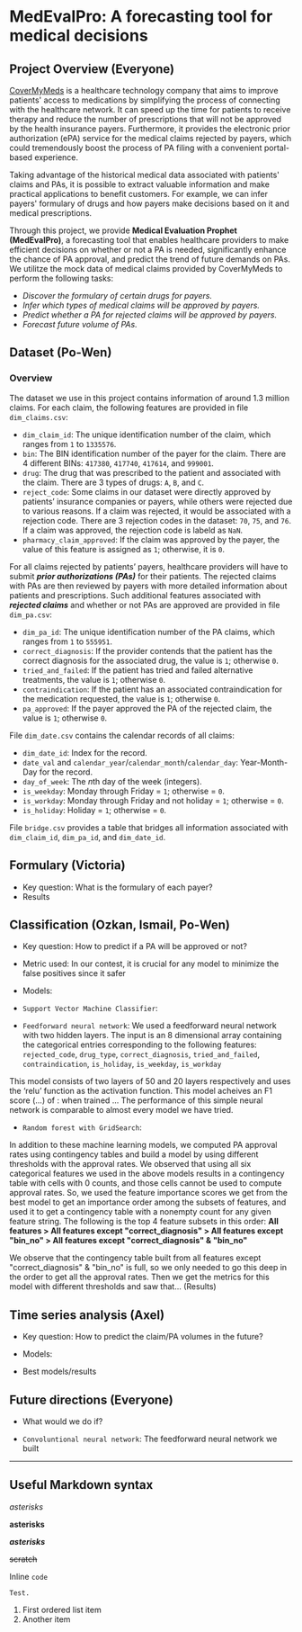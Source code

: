 # MedEvalPro: A forecasting tool for medical decisions

## Project Overview (Everyone)
[CoverMyMeds](https://www.covermymeds.com/main/) is a healthcare technology company that aims to improve patients' access to medications by simplifying the process of connecting with the healthcare network. It can speed up the time for patients to receive therapy and reduce the number of prescriptions that will not be approved by the health insurance payers. Furthermore, it provides the electronic prior authorization (ePA) service for the medical claims rejected by payers, which could tremendously boost the process of PA filing with a convenient portal-based experience. 

Taking advantage of the historical medical data associated with patients' claims and PAs, it is possible to extract valuable information and make practical applications to benefit customers. For example, we can infer payers' formulary of drugs and how payers make decisions based on it and medical prescriptions.

Through this project, we provide **Medical Evaluation Prophet (MedEvalPro)**, a forecasting tool that enables healthcare providers to make efficient decisions on whether or not a PA is needed, significantly enhance the chance of PA approval, and predict the trend of future demands on PAs. We utilitze the mock data of medical claims provided by CoverMyMeds to perform the following tasks:

* *Discover the formulary of certain drugs for payers.*
* *Infer which types of medical claims will be approved by payers.*
* *Predict whether a PA for rejected claims will be approved by payers.*
* *Forecast future volume of PAs.*



## Dataset (Po-Wen)

### Overview
The dataset we use in this project contains information of around 1.3 million claims. For each claim, the following features are provided in file `dim_claims.csv`:

* `dim_claim_id`: The unique identification number of the claim, which ranges from `1` to `1335576`.
* `bin`: The BIN identification number of the payer for the claim. There are 4 different BINs: `417380`, `417740`, `417614`, and `999001`.
* `drug`: The drug that was prescribed to the patient and associated with the claim. There are 3 types of drugs: `A`, `B`, and `C`.
* `reject_code`: Some claims in our dataset were directly approved by patients’ insurance companies or payers, while others were rejected due to various reasons. If a claim was rejected, it would be associated with a rejection code. There are 3 rejection codes in the dataset: `70`, `75`, and `76`. If a claim was approved, the rejection code is labeld as `NaN`.
* `pharmacy_claim_approved`: If the claim was approved by the payer, the value of this feature is assigned as `1`; otherwise, it is `0`. 


For all claims rejected by patients’ payers, healthcare providers will have to submit **_prior authorizations (PAs)_** for their patients. The rejected claims with PAs are then reviewed by payers with more detailed information about patients and prescriptions. Such additional features associated with **_rejected claims_** and whether or not PAs are approved are provided in file `dim_pa.csv`:

* `dim_pa_id`: The unique identification number of the PA claims, which ranges from `1` to `555951`.
* `correct_diagnosis`: If the provider contends that the patient has the correct diagnosis for the associated drug, the value is `1`; otherwise `0`.
* `tried_and_failed`: If the patient has tried and failed alternative treatments, the value is `1`; otherwise `0`. 
* `contraindication`: If the patient has an associated contraindication for the medication requested, the value is `1`; otherwise `0`. 
* `pa_approved`: If the payer approved the PA of the rejected claim, the value is `1`; otherwise `0`.


File `dim_date.csv` contains the calendar records of all claims:

* `dim_date_id`: Index for the record. 
* `date_val` and `calendar_year`/`calendar_month`/`calendar_day`: Year-Month-Day for the record. 
* `day_of_week`: The *n*th day of the week (integers). 
* `is_weekday`: Monday through Friday $=$ `1`; otherwise $=$ `0`.
* `is_workday`: Monday through Friday and not holiday $=$ `1`; otherwise $=$ `0`.
* `is_holiday`: Holiday $=$ `1`; otherwise $=$ `0`. 


File `bridge.csv` provides a table that bridges all information associated with `dim_claim_id`, `dim_pa_id`, and `dim_date_id`.





## Formulary (Victoria)
* Key question: What is the formulary of each payer?
* Results

## Classification (Ozkan, Ismail, Po-Wen)
* Key question: How to predict if a PA will be approved or not?
* Metric used: In our contest, it is crucial for any model to minimize the false positives since it safer 
* Models:

* `Support Vector Machine Classifier`:
* `Feedforward neural network`: We used a feedforward neural network with two hidden layers. The input is an 8 dimensional array containing the categorical entries corresponding to the following features:
`rejected_code`, `drug_type`, `correct_diagnosis`, `tried_and_failed`, `contraindication`, `is_holiday`, `is_weekday`, `is_workday`

This model consists of two layers of 50 and 20 layers respectively and uses the ‘relu’ function as the activation function. This model acheives an F1 score (...) of : when trained ... The performance of this simple neural network is comparable to almost every model we have tried.

* `Random forest with GridSearch`:

In addition to these machine learning models, we computed PA approval rates using contingency tables and build a model by using different thresholds with the approval rates. We observed that using all six categorical features we used in the above models results in a contingency table with cells with 0 counts, and those cells cannot be used to compute approval rates. So, we used the feature importance scores we get from the best model to get an importance order among the subsets of features, and used it to get a contingency table with a nonempty count for any given feature string. The following is the top 4 feature subsets in this order:
**All features > All features except "correct_diagnosis" > All features except "bin_no" > All features except "correct_diagnosis" & "bin_no"**

We observe that the contingency table built from all features except "correct_diagnosis" & "bin_no" is full, so we only needed to go this deep in the order to get all the approval rates. Then we get the metrics for this model with different thresholds and saw that... (Results)

## Time series analysis (Axel)
* Key question: How to predict the claim/PA volumes in the future?
* Models:



* Best models/results

## Future directions (Everyone)
* What would we do if?

* `Convoluntional neural network`: The feedforward neural network we built 



---
Useful Markdown syntax
---

*asterisks*

**asterisks**

**_asterisks_**

~~scratch~~

Inline `code`


```
Test.
```

1. First ordered list item
2. Another item
